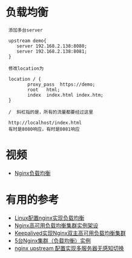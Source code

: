 
# 负载均衡

     添加多台server 
     
     upstream demo{
        server 192.168.2.138:8080;
        server 192.168.2.138:8081;
     }   

     修改location为 
     
     location / {
            proxy_pass  https://demo;
            root   html;
            index  index.html index.htm;
     }

     /  斜杠指的是，所有的流量都要经过这里
     
     http://localhost/index.html
     有时是8080响应，有时是8081响应
     
     

# 视频

* [Nginx负载均衡](https://www.bilibili.com/video/av68136734?p=4)


# 有用的参考

* [Linux配置nginx实现负载均衡](https://blog.csdn.net/qq_33722172/article/details/81701946)
* [Nginx高可用负载均衡集群实例架设](https://blog.51cto.com/14044882/2309786)
* [Keepalived实现Nginx双主高可用负载均衡集群](https://www.linuxidc.com/Linux/2017-05/143739.htm)
* [5台Nginx集群（负载均衡）实例](https://www.cnblogs.com/xiugeng/p/10155283.html)
* [nginx upstream 配置实现多服务器无感知切换](https://blog.csdn.net/zhanaolu4821/article/details/94405492)
